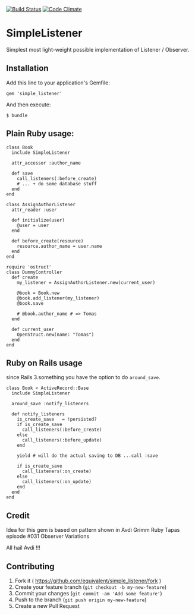 [![Build Status](https://travis-ci.org/equivalent/simple_listener.svg)](https://travis-ci.org/equivalent/simple_listener)
[![Code Climate](https://codeclimate.com/github/equivalent/simple_listener/badges/gpa.svg)](https://codeclimate.com/github/equivalent/simple_listener)

# SimpleListener

Simplest most light-weight possible implementation of Listener / Observer.

## Installation

Add this line to your application's Gemfile:

    gem 'simple_listener'

And then execute:

    $ bundle

## Plain Ruby usage:

```
class Book
  include SimpleListener
  
  attr_accessor :author_name

  def save
    call_listeners(:before_create)
    # ... + do some database stuff
  end
end

class AssignAuthorListener
  attr_reader :user
  
  def initialize(user)
    @user = user
  end

  def before_create(resource)
    resource.author_name = user.name
  end
end

require 'ostruct'
class DummyController
  def create
    my_listener = AssignAuthorListener.new(current_user)
    
    @book = Book.new
    @book.add_listener(my_listener)
    @book.save

    # @book.author_name # => Tomas
  end

  def current_user
    OpenStruct.new(name: "Tomas")
  end
end
```

## Ruby on Rails usage


since Rails 3.something you have the option to do `around_save`.

```
class Book < ActiveRecord::Base
  include SimpleListener

  around_save :notify_listeners

  def notify_listeners
    is_create_save   = !persisted?
    if is_create_save
      call_listeners(:before_create)
    else
      call_listeners(:before_update)
    end

    yield # will do the actual saving to DB ...call :save

    if is_create_save
      call_listeners(:on_create)
    else
      call_listeners(:on_update)
    end
  end
end
```

## Credit

Idea for this gem is based on pattern shown in Avdi Grimm Ruby Tapas episode #031 Observer Variations

All hail Avdi !!!

## Contributing

1. Fork it ( https://github.com/equivalent/simple_listener/fork )
2. Create your feature branch (`git checkout -b my-new-feature`)
3. Commit your changes (`git commit -am 'Add some feature'`)
4. Push to the branch (`git push origin my-new-feature`)
5. Create a new Pull Request
